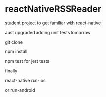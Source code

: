# reactNativeRSSReader
student project to get familiar with react-native

Just upgraded adding unit tests tomorrow

git clone

npm install

npm test for jest tests

finally

react-native run-ios

or run-android

